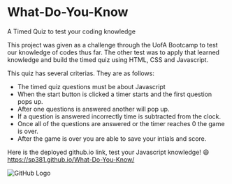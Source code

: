 # What-Do-You-Know
A Timed Quiz to test your coding knowledge

This project was given as a challenge through the UofA Bootcamp to test our knowledge of codes thus far. The other test was to apply that learned knowledge and build the timed quiz using HTML, CSS and Javascript. 

This quiz has several criterias. They are as follows:
- The timed quiz questions must be about Javascript
- When the start button is clicked a timer starts and the first question pops up. 
- After one questions is answered another will pop up. 
- If a question is answered incorrectly time is subtracted from the clock.
- Once all of the questions are answered or the timer reaches 0 the game is over.
- After the game is over you are able to save your intials and score.

Here is the deployed github.io link, test your Javascript knowledge! 😄 https://sp381.github.io/What-Do-You-Know/

![GitHub Logo](/images/what-do-know.png) 

